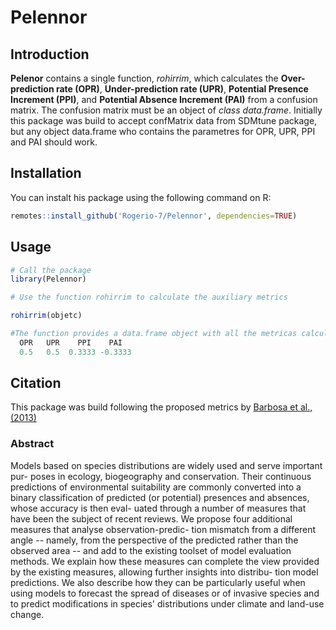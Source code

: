 # Pelennor

## Introduction

**Pelenor** contains a single function, *rohirrim*, which calculates the **Over-prediction rate (OPR)**, **Under-prediction rate (UPR)**, **Potential Presence Increment (PPI)**, and **Potential Absence Increment (PAI)** from a confusion matrix. The confusion matrix must be an object of *class data.frame*. Initially this package was build to accept confMatrix data from SDMtune package, but any object data.frame who contains the parametres for OPR, UPR, PPI and PAI should work.

## Installation

You can instalt his package using the following command on R:

``` r
remotes::install_github('Rogerio-7/Pelennor', dependencies=TRUE)
```

## Usage

``` r
# Call the package
library(Pelennor)

# Use the function rohirrim to calculate the auxiliary metrics

rohirrim(objetc)

#The function provides a data.frame object with all the metricas calculated
  OPR   UPR    PPI    PAI
  0.5   0.5  0.3333 -0.3333
```

## Citation

This package was build following the proposed metrics by [Barbosa et al., (2013)](https://onlinelibrary.wiley.com/doi/10.1111/ddi.12100)

### Abstract

Models based on species distributions are widely used and serve important pur- poses in ecology, biogeography and conservation. Their continuous predictions of environmental suitability are commonly converted into a binary classification of predicted (or potential) presences and absences, whose accuracy is then eval- uated through a number of measures that have been the subject of recent reviews. We propose four additional measures that analyse observation-predic- tion mismatch from a different angle -- namely, from the perspective of the predicted rather than the observed area -- and add to the existing toolset of model evaluation methods. We explain how these measures can complete the view provided by the existing measures, allowing further insights into distribu- tion model predictions. We also describe how they can be particularly useful when using models to forecast the spread of diseases or of invasive species and to predict modifications in species' distributions under climate and land-use change.
